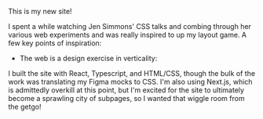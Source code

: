 This is my new site!

I spent a while watching Jen Simmons' CSS talks and combing through
her various web experiments and was really inspired to up my
layout game. A few key points of inspiration:

- The web is a design exercise in verticality:

I built the site with React, Typescript, and HTML/CSS, though the bulk of the
work was translating my Figma mocks to CSS. I'm also using Next.js, which is
admittedly overkill at this point, but I'm excited for the site to ultimately
become a sprawling city of subpages, so I wanted that wiggle room from the getgo!
